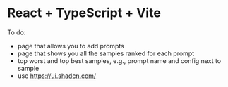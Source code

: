 # React + TypeScript + Vite

To do:

- page that allows you to add prompts
- page that shows you all the samples ranked for each prompt
- top worst and top best samples, e.g., prompt name and config next to sample
- use https://ui.shadcn.com/
